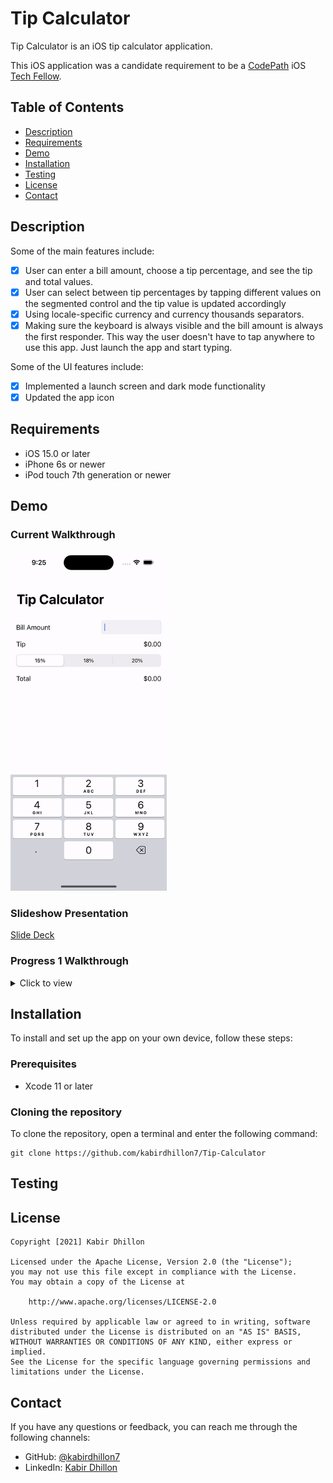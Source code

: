# Tip Calculator

Tip Calculator is an iOS tip calculator application.

This iOS application was a candidate requirement to be a [CodePath](https://www.codepath.org) iOS [Tech Fellow](https://www.codepath.org/tech-fellow-program).

## Table of Contents

- [Description](#description)
- [Requirements](#requirements)
- [Demo](#demo)
- [Installation](#installation)
- [Testing](#testing)
- [License](#license)
- [Contact](#contact)

## Description

Some of the main features include:
* [X] User can enter a bill amount, choose a tip percentage, and see the tip and total values.
* [X] User can select between tip percentages by tapping different values on the segmented control and the tip value is updated accordingly
* [X] Using locale-specific currency and currency thousands separators.
* [X] Making sure the keyboard is always visible and the bill amount is always the first responder. This way the user doesn't have to tap anywhere to use this app. Just launch the app and start typing.

Some of the UI features include:
* [X] Implemented a launch screen and dark mode functionality
* [X] Updated the app icon

## Requirements

- iOS 15.0 or later
- iPhone 6s or newer
- iPod touch 7th generation or newer

## Demo
### Current Walkthrough

<img src='https://github.com/kabirdhillon7/Tip-Calculator/blob/main/CurrentWalkthrough.gif' width=250><br>

### Slideshow Presentation

[Slide Deck](https://www.canva.com/design/DAErXZh-UJ0/view)

### Progress 1 Walkthrough
<details>
  <summary>Click to view</summary>
  
  <img src="https://github.com/kabirdhillon7/Tip-Calculator/blob/main/Walkthrough.gif" width=250><br>
</details>

## Installation

To install and set up the app on your own device, follow these steps:

### Prerequisites
- Xcode 11 or later

### Cloning the repository

To clone the repository, open a terminal and enter the following command:
```
git clone https://github.com/kabirdhillon7/Tip-Calculator
```

## Testing

## License

    Copyright [2021] Kabir Dhillon

    Licensed under the Apache License, Version 2.0 (the "License");
    you may not use this file except in compliance with the License.
    You may obtain a copy of the License at

        http://www.apache.org/licenses/LICENSE-2.0

    Unless required by applicable law or agreed to in writing, software
    distributed under the License is distributed on an "AS IS" BASIS,
    WITHOUT WARRANTIES OR CONDITIONS OF ANY KIND, either express or implied.
    See the License for the specific language governing permissions and
    limitations under the License.

## Contact

If you have any questions or feedback, you can reach me through the following channels:

- GitHub: [@kabirdhillon7](https://github.com/kabirdhillon7)
- LinkedIn: [Kabir Dhillon](https://www.linkedin.com/in/kabirdhillon/)

